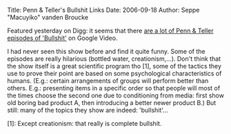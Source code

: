 Title: Penn & Teller's Bullshit Links
Date: 2006-09-18
Author: Seppe "Macuyiko" vanden Broucke

Featured yesterday on Digg: it seems that there [are a lot of Penn & Teller episodes of 'Bullshit'](http://bullshitlinks.blogspot.com/) on Google Video.  
I had never seen this show before and find it quite funny. Some of the episodes are really hilarious (bottled water, creationism,...). Don't think that the show itself is a great scientific program tho [1], some of the tactics they use to prove their point are based on some psychological characteristics of humans. (E.g.: certain arrangements of groups will perform better than others. E.g.: presenting items in a specific order so that people will most of the times choose the second one due to conditioning from media: first show old boring bad product A, then introducing a better newer product B.) But still: many of the topics they show are indeed: 'bullshit'...  
[1]: Except creationism: that really is complete bullshit. 
